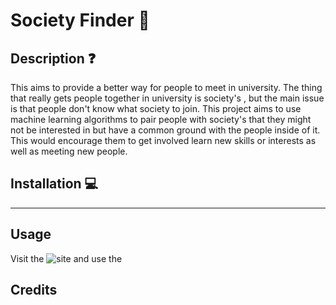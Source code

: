 # Society Finder 🐝

## Description ❓
This aims to provide a better way for people to meet in university. The thing that really gets people together in university is society's , but the main issue is that people don't know what society to join. This project aims to use machine learning algorithms to pair people with society's that they might not be interested in but have a common ground with the people inside of it. This would encourage them to get involved learn new skills or interests as well as meeting new people.
## Installation 💻
---
## Usage
Visit the ![site]() and use the 
## Credits 

